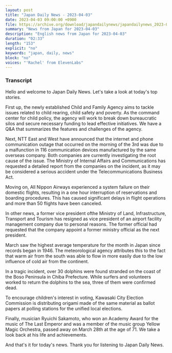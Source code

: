```yaml
---
layout: post
title: "Japan Daily News - 2023-04-03"
date: 2023-04-03 09:00:00 +0900
file: https://archive.org/download/japandailynews/japandailynews_2023-04-03.mp3
summary: "News from Japan for 2023-04-03"
description: "English news from Japan for 2023-04-03"
duration: "02:33" 
length: "153"
explicit: "no" 
keywords: "japan, daily, news"
block: "no" 
voices: "'Rachel' from ElevenLabs"
---
```


### Transcript

Hello and welcome to Japan Daily News. Let's take a look at today's top stories.

First up, the newly established Child and Family Agency aims to tackle issues related to child rearing, child safety and poverty. As the command center for child policy, the agency will work to break down bureaucratic silos and secure necessary funding to lead effective initiatives. We have a Q&A that summarizes the features and challenges of the agency.

Next, NTT East and West have announced that the internet and phone communication outage that occurred on the morning of the 3rd was due to a malfunction in 116 communication devices manufactured by the same overseas company. Both companies are currently investigating the root cause of the issue. The Ministry of Internal Affairs and Communications has requested a detailed report from the companies on the incident, as it may be considered a serious accident under the Telecommunications Business Act.

Moving on, All Nippon Airways experienced a system failure on their domestic flights, resulting in a one hour interruption of reservations and boarding procedures. This has caused significant delays in flight operations and more than 50 flights have been canceled.

In other news, a former vice president ofthe Ministry of Land, Infrastructure, Transport and Tourism has resigned as vice president of an airport facility management company due to personal reasons. The former official had requested that the company appoint a former ministry official as the next president.

March saw the highest average temperature for the month in Japan since records began in 1946. The meteorological agency attributes this to the fact that warm air from the south was able to flow in more easily due to the low influence of cold air from the continent.

In a tragic incident, over 30 dolphins were found stranded on the coast of the Boso Peninsula in Chiba Prefecture. While surfers and volunteers worked to return the dolphins to the sea, three of them were confirmed dead.

To encourage children's interest in voting, Kawasaki City Election Commission is distributing origami made of the same material as ballot papers at polling stations for the unified local elections.

Finally, musician Ryuichi Sakamoto, who won an Academy Award for the music of The Last Emperor and was a member of the music group Yellow Magic Orchestra, passed away on March 28th at the age of 71. We take a look back at his life and achievements.

And that's it for today's news. Thank you for listening to Japan Daily News.
